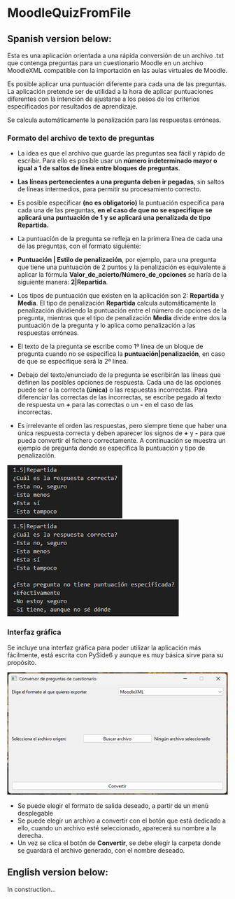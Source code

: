 # MoodleQuizFromFile


## Spanish version below:


Esta es una aplicación orientada a una rápida conversión de un archivo .txt que contenga preguntas para un cuestionario Moodle en un archivo MoodleXML compatible con la importación en las aulas virtuales de Moodle.

Es posible aplicar una puntuación diferente para cada una de las preguntas. La aplicación pretende ser de utilidad a la hora de aplicar puntuaciones diferentes con la intención de ajustarse a los pesos de los criterios especificados por resultados de aprendizaje.

Se calcula automáticamente la penalización para las respuestas erróneas.

### Formato del archivo de texto de preguntas

- La idea es que el archivo que guarde las preguntas sea fácil y rápido de escribir. Para ello es posible usar un **número indeterminado mayor o igual a 1 de saltos de línea entre bloques de preguntas**.

-  **Las líneas pertenecientes a una pregunta deben ir pegadas**, sin saltos de líneas intermedios, para permitir su procesamiento correcto.

- Es posible especificar **(no es obligatorio)** la puntuación específica para cada una de las preguntas, **en el caso de que no se especifique se aplicará una puntuación de 1 y se aplicará una penalizada de tipo Repartida.**

- La puntuación de la pregunta se refleja en la primera línea de cada una de las preguntas, con el formato siguiente:

-  **Puntuación | Estilo de penalización**, por ejemplo, para una pregunta que tiene una puntuación de 2 puntos y la penalización es equivalente a aplicar la fórmula **Valor_de_acierto/Número_de_opciones** se haría de la siguiente manera: **2|Repartida**.

- Los tipos de puntuación que existen en la aplicación son 2: **Repartida** y **Media**. El tipo de penalización **Repartida** calcula automáticamente la penalización dividiendo la puntuación entre el número de opciones de la pregunta, mientras que el tipo de penalización **Media** divide entre dos la puntuación de la pregunta y lo aplica como penalización a las respuestas erróneas.

- El texto de la pregunta se escribe como 1ª línea de un bloque de pregunta cuando no se especifica la **puntuación|penalización**, en caso de que se especifique será la 2ª línea.

- Debajo del texto/enunciado de la pregunta se escribirán las líneas que definen las posibles opciones de respuesta. Cada una de las opciones puede ser o la correcta **(única)** o las respuestas incorrectas. Para diferenciar las correctas de las incorrectas, se escribe pegado al texto de respuesta un **+** para las correctas o un **-** en el caso de las incorrectas.

- Es irrelevante el orden las respuestas, pero siempre tiene que haber una única respuesta correcta y deben aparecer los signos de **+** y **-** para que pueda convertir el fichero correctamente. A continuación se muestra un ejemplo de pregunta donde se especifica la puntuación y tipo de penalización.

![Pregunta de muestra](./images/sample-question.png) ![Preguntas de muestra](./images/several-sample-questions.png)

### Interfaz gráfica

Se incluye una interfaz gráfica para poder utilizar la aplicación más fácilmente, está escrita con PySide6 y aunque es muy básica sirve para su propósito.

![Ventana principal de la interfaz](./images/interface.png)

- Se puede elegir el formato de salida deseado, a partir de un menú desplegable
- Se puede elegir un archivo a convertir con el botón que está dedicado a ello, cuando un archivo esté seleccionado, aparecerá su nombre a la derecha.
- Un vez se clica el botón de **Convertir**, se debe elegir la carpeta donde se guardará el archivo generado, con el nombre deseado.

## English version below:

In construction...
